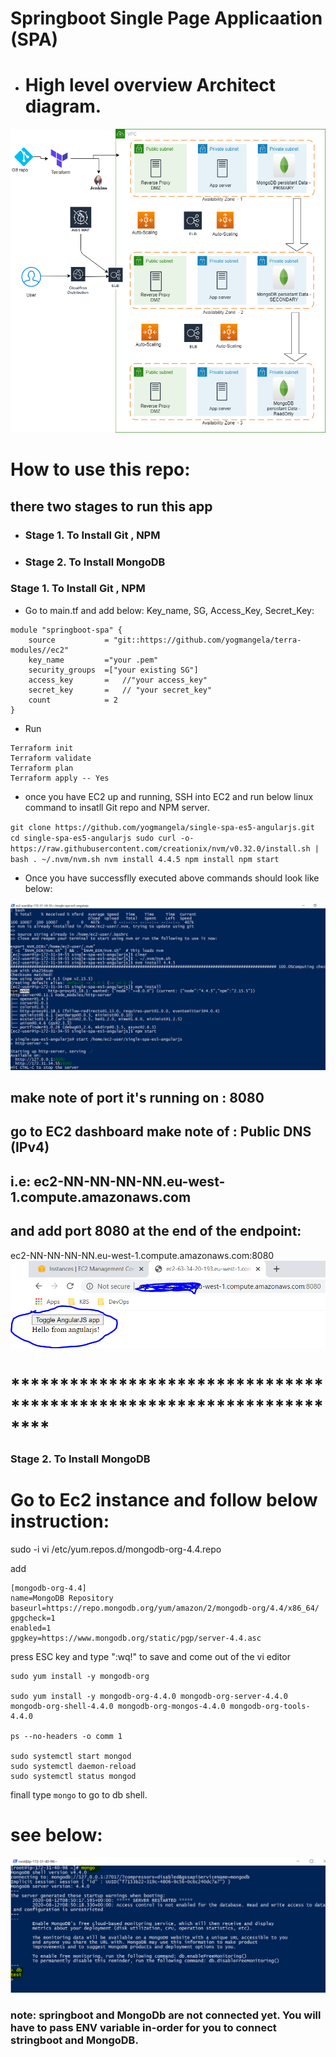 # Springboot Single Page Applicaation (SPA) 
- # High level overview Architect diagram.
![Springboot SPA](/images/MAXOPTRA.png)

# How to use this repo:

## there two stages to run this app
- ### Stage 1. To Install Git , NPM
- ### Stage 2. To Install MongoDB

### Stage 1. To Install Git , NPM

- Go to main.tf and add below: Key_name, SG, Access_Key, Secret_Key:

```
module "springboot-spa" {
    source           = "git::https://github.com/yogmangela/terra-modules//ec2"
    key_name         ="your .pem"
    security_groups  =["your existing SG"]
    access_key       =   //"your access_key"
    secret_key       =   // "your secret_key"
    count            = 2
}

```

- Run 
```
Terraform init 
Terraform validate 
Terraform plan
Terraform apply -- Yes
```
- once you have EC2 up and running, SSH into EC2 and run below linux command to insatll Git repo and NPM server.

``
git clone https://github.com/yogmangela/single-spa-es5-angularjs.git
cd single-spa-es5-angularjs
sudo curl -o- https://raw.githubusercontent.com/creationix/nvm/v0.32.0/install.sh | bash
. ~/.nvm/nvm.sh
nvm install 4.4.5
npm install
npm start
``

- Once you have successflly executed above commands should look like below:

![NPM running](/images/NPM-running.PNG)

## make note of port it's running on : 8080
## go to EC2 dashboard make note of : Public DNS (IPv4)
## i.e: ec2-NN-NN-NN-NN.eu-west-1.compute.amazonaws.com
## and add port 8080 at the end of the endpoint:

ec2-NN-NN-NN-NN.eu-west-1.compute.amazonaws.com:8080
![Springboot app running](/images/npm-application.PNG)

# ********************************************************************

### Stage 2. To Install MongoDB

# Go to Ec2 instance and follow below instruction:

sudo -i
vi /etc/yum.repos.d/mongodb-org-4.4.repo

add 

```
[mongodb-org-4.4]
name=MongoDB Repository
baseurl=https://repo.mongodb.org/yum/amazon/2/mongodb-org/4.4/x86_64/
gpgcheck=1
enabled=1
gpgkey=https://www.mongodb.org/static/pgp/server-4.4.asc
```

press ESC key and type ":wq!" to save and come out of the vi editor

```
sudo yum install -y mongodb-org

sudo yum install -y mongodb-org-4.4.0 mongodb-org-server-4.4.0 mongodb-org-shell-4.4.0 mongodb-org-mongos-4.4.0 mongodb-org-tools-4.4.0

ps --no-headers -o comm 1

sudo systemctl start mongod
sudo systemctl daemon-reload
sudo systemctl status mongod

```
finall type ``mongo`` to go to db shell.

# see below:

![Springboot app running](/images/MongoDB.PNG)

### note: springboot and MongoDb are not connected yet. You will have to pass ENV variable in-order for you to connect stringboot and MongoDB.
 